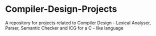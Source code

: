 # Compiler-Design-Projects
A repository for projects related to Compiler Design - Lexical Analyser, Parser, Semantic Checker and ICG for a C - like language
